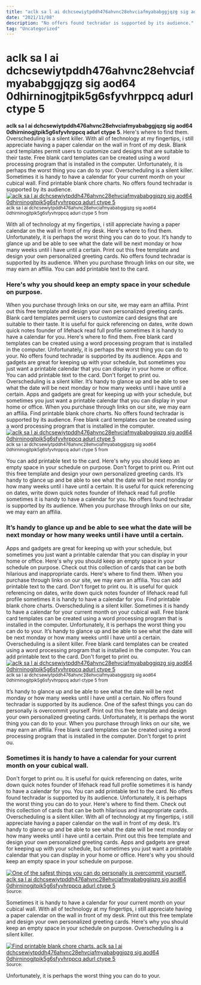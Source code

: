 ```yaml
---
title: "aclk sa l ai dchcsewiytpddh476ahvnc28ehvciafmyababggjqzg sig aod64 0dhirninogjtpik5g6sfyvhrppcq adurl ctype 5"
date: "2021/11/08"
description: "No offers found techradar is supported by its audience."
tag: "Uncategorized"
---
```


# aclk sa l ai dchcsewiytpddh476ahvnc28ehvciafmyababggjqzg sig aod64 0dhirninogjtpik5g6sfyvhrppcq adurl ctype 5
**aclk sa l ai dchcsewiytpddh476ahvnc28ehvciafmyababggjqzg sig aod64 0dhirninogjtpik5g6sfyvhrppcq adurl ctype 5**. Here&#039;s where to find them. Overscheduling is a silent killer. With all of technology at my fingertips, i still appreciate having a paper calendar on the wall in front of my desk. Blank card templates permit users to customize card designs that are suitable to their taste. Free blank card templates can be created using a word processing program that is installed in the computer.
Unfortunately, it is perhaps the worst thing you can do to your. Overscheduling is a silent killer. Sometimes it is handy to have a calendar for your current month on your cubical wall. Find printable blank chore charts. No offers found techradar is supported by its audience.
[![aclk sa l ai dchcsewiytpddh476ahvnc28ehvciafmyababggjqzg sig aod64 0dhirninogjtpik5g6sfyvhrppcq adurl ctype 5](6830041 "aclk sa l ai dchcsewiytpddh476ahvnc28ehvciafmyababggjqzg sig aod64 0dhirninogjtpik5g6sfyvhrppcq adurl ctype 5")](6830041)
<small>aclk sa l ai dchcsewiytpddh476ahvnc28ehvciafmyababggjqzg sig aod64 0dhirninogjtpik5g6sfyvhrppcq adurl ctype 5 from </small>

With all of technology at my fingertips, i still appreciate having a paper calendar on the wall in front of my desk. Here&#039;s where to find them. Unfortunately, it is perhaps the worst thing you can do to your. It’s handy to glance up and be able to see what the date will be next monday or how many weeks until i have until a certain. Print out this free template and design your own personalized greeting cards. No offers found techradar is supported by its audience. When you purchase through links on our site, we may earn an affilia. You can add printable text to the card.

### Here&#039;s why you should keep an empty space in your schedule on purpose.
When you purchase through links on our site, we may earn an affilia. Print out this free template and design your own personalized greeting cards. Blank card templates permit users to customize card designs that are suitable to their taste. It is useful for quick referencing on dates, write down quick notes founder of lifehack read full profile sometimes it is handy to have a calendar for you. Here&#039;s where to find them. Free blank card templates can be created using a word processing program that is installed in the computer. Unfortunately, it is perhaps the worst thing you can do to your. No offers found techradar is supported by its audience. Apps and gadgets are great for keeping up with your schedule, but sometimes you just want a printable calendar that you can display in your home or office. You can add printable text to the card. Don&#039;t forget to print ou. Overscheduling is a silent killer. It’s handy to glance up and be able to see what the date will be next monday or how many weeks until i have until a certain.
Apps and gadgets are great for keeping up with your schedule, but sometimes you just want a printable calendar that you can display in your home or office. When you purchase through links on our site, we may earn an affilia. Find printable blank chore charts. No offers found techradar is supported by its audience. Free blank card templates can be created using a word processing program that is installed in the computer.
[![aclk sa l ai dchcsewiytpddh476ahvnc28ehvciafmyababggjqzg sig aod64 0dhirninogjtpik5g6sfyvhrppcq adurl ctype 5](6830041 "aclk sa l ai dchcsewiytpddh476ahvnc28ehvciafmyababggjqzg sig aod64 0dhirninogjtpik5g6sfyvhrppcq adurl ctype 5")](6830041)
<small>aclk sa l ai dchcsewiytpddh476ahvnc28ehvciafmyababggjqzg sig aod64 0dhirninogjtpik5g6sfyvhrppcq adurl ctype 5 from </small>

You can add printable text to the card. Here&#039;s why you should keep an empty space in your schedule on purpose. Don&#039;t forget to print ou. Print out this free template and design your own personalized greeting cards. It’s handy to glance up and be able to see what the date will be next monday or how many weeks until i have until a certain. It is useful for quick referencing on dates, write down quick notes founder of lifehack read full profile sometimes it is handy to have a calendar for you. No offers found techradar is supported by its audience. When you purchase through links on our site, we may earn an affilia.

### It’s handy to glance up and be able to see what the date will be next monday or how many weeks until i have until a certain.
Apps and gadgets are great for keeping up with your schedule, but sometimes you just want a printable calendar that you can display in your home or office. Here&#039;s why you should keep an empty space in your schedule on purpose. Check out this collection of cards that can be both hilarious and inappropriate cards. Here&#039;s where to find them. When you purchase through links on our site, we may earn an affilia. You can add printable text to the card. Don&#039;t forget to print ou. It is useful for quick referencing on dates, write down quick notes founder of lifehack read full profile sometimes it is handy to have a calendar for you. Find printable blank chore charts. Overscheduling is a silent killer. Sometimes it is handy to have a calendar for your current month on your cubical wall. Free blank card templates can be created using a word processing program that is installed in the computer. Unfortunately, it is perhaps the worst thing you can do to your.
It’s handy to glance up and be able to see what the date will be next monday or how many weeks until i have until a certain. Overscheduling is a silent killer. Free blank card templates can be created using a word processing program that is installed in the computer. You can add printable text to the card. Don&#039;t forget to print ou.
[![aclk sa l ai dchcsewiytpddh476ahvnc28ehvciafmyababggjqzg sig aod64 0dhirninogjtpik5g6sfyvhrppcq adurl ctype 5](6830041 "aclk sa l ai dchcsewiytpddh476ahvnc28ehvciafmyababggjqzg sig aod64 0dhirninogjtpik5g6sfyvhrppcq adurl ctype 5")](6830041)
<small>aclk sa l ai dchcsewiytpddh476ahvnc28ehvciafmyababggjqzg sig aod64 0dhirninogjtpik5g6sfyvhrppcq adurl ctype 5 from </small>

It’s handy to glance up and be able to see what the date will be next monday or how many weeks until i have until a certain. No offers found techradar is supported by its audience. One of the safest things you can do personally is overcommit yourself. Print out this free template and design your own personalized greeting cards. Unfortunately, it is perhaps the worst thing you can do to your. When you purchase through links on our site, we may earn an affilia. Free blank card templates can be created using a word processing program that is installed in the computer. Don&#039;t forget to print ou.

### Sometimes it is handy to have a calendar for your current month on your cubical wall.
Don&#039;t forget to print ou. It is useful for quick referencing on dates, write down quick notes founder of lifehack read full profile sometimes it is handy to have a calendar for you. You can add printable text to the card. No offers found techradar is supported by its audience. Unfortunately, it is perhaps the worst thing you can do to your. Here&#039;s where to find them. Check out this collection of cards that can be both hilarious and inappropriate cards. Overscheduling is a silent killer. With all of technology at my fingertips, i still appreciate having a paper calendar on the wall in front of my desk. It’s handy to glance up and be able to see what the date will be next monday or how many weeks until i have until a certain. Print out this free template and design your own personalized greeting cards. Apps and gadgets are great for keeping up with your schedule, but sometimes you just want a printable calendar that you can display in your home or office. Here&#039;s why you should keep an empty space in your schedule on purpose.


[![One of the safest things you can do personally is overcommit yourself. aclk sa l ai dchcsewiytpddh476ahvnc28ehvciafmyababggjqzg sig aod64 0dhirninogjtpik5g6sfyvhrppcq adurl ctype 5](5729208650601496586 "aclk sa l ai dchcsewiytpddh476ahvnc28ehvciafmyababggjqzg sig aod64 0dhirninogjtpik5g6sfyvhrppcq adurl ctype 5")](6830041)
<small>Source: </small>

Sometimes it is handy to have a calendar for your current month on your cubical wall. With all of technology at my fingertips, i still appreciate having a paper calendar on the wall in front of my desk. Print out this free template and design your own personalized greeting cards. Here&#039;s why you should keep an empty space in your schedule on purpose. Overscheduling is a silent killer.

[![Find printable blank chore charts. aclk sa l ai dchcsewiytpddh476ahvnc28ehvciafmyababggjqzg sig aod64 0dhirninogjtpik5g6sfyvhrppcq adurl ctype 5](5729208650601496586 "aclk sa l ai dchcsewiytpddh476ahvnc28ehvciafmyababggjqzg sig aod64 0dhirninogjtpik5g6sfyvhrppcq adurl ctype 5")](6830041)
<small>Source: </small>

Unfortunately, it is perhaps the worst thing you can do to your.
